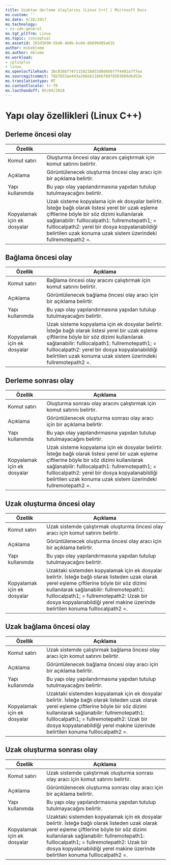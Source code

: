 ```yaml
---
title: Uzaktan derleme olaylarını (Linux C++) | Microsoft Docs
ms.custom: ''
ms.date: 9/26/2017
ms.technology:
- vs-ide-general
ms.tgt_pltfrm: Linux
ms.topic: conceptual
ms.assetid: 165d3690-5bd8-4b0b-bc66-8b699d85a61b
author: mikeblome
ms.author: mblome
ms.workload:
- cplusplus
- linux
ms.openlocfilehash: 38c036bf747115823b853d0d66077f4402a7f7ea
ms.sourcegitcommit: 76b7653ae443a2b8eb1186b789f8503609d6453e
ms.translationtype: MT
ms.contentlocale: tr-TR
ms.lasthandoff: 05/04/2018
---
```

# <a name="build-event-properties-linux-c"></a>Yapı olay özellikleri (Linux C++) 

## <a name="pre-build-event"></a>Derleme öncesi olay

Özellik | Açıklama
--- | ---
Komut satırı | Oluşturma öncesi olay aracını çalıştırmak için komut satırını belirtir.
Açıklama | Görüntülenecek oluşturma öncesi olay aracı için bir açıklama belirtir.
Yapı kullanımda | Bu yapı olay yapılandırmasına yapıdan tutulup tutulmayacağını belirtir.
Kopyalamak için ek dosyalar | Uzak sisteme kopyalama için ek dosyalar belirtir. İsteğe bağlı olarak listesi yerel bir uzak eşleme çiftlerine böyle bir söz dizimi kullanılarak sağlanabilir: fulllocalpath1: fullremotepath1; = fulllocalpath2: yerel bir dosya kopyalanabildiği belirtilen uzak konuma uzak sistem üzerindeki fullremotepath2 =.

## <a name="pre-link-event"></a>Bağlama öncesi olay

Özellik | Açıklama
--- | ---
Komut satırı | Bağlama öncesi olay aracını çalıştırmak için komut satırını belirtir.
Açıklama | Görüntülenecek bağlama öncesi olay aracı için bir açıklama belirtir.
Yapı kullanımda | Bu yapı olay yapılandırmasına yapıdan tutulup tutulmayacağını belirtir.
Kopyalamak için ek dosyalar | Uzak sisteme kopyalama için ek dosyalar belirtir. İsteğe bağlı olarak listesi yerel bir uzak eşleme çiftlerine böyle bir söz dizimi kullanılarak sağlanabilir: fulllocalpath1: fullremotepath1; = fulllocalpath2: yerel bir dosya kopyalanabildiği belirtilen uzak konuma uzak sistem üzerindeki fullremotepath2 =.

## <a name="post-build-event"></a>Derleme sonrası olay

Özellik | Açıklama
--- | ---
Komut satırı | Oluşturma sonrası olay aracını çalıştırmak için komut satırını belirtir.
Açıklama | Görüntülenecek oluşturma sonrası olay aracı için bir açıklama belirtir.
Yapı kullanımda | Bu yapı olay yapılandırmasına yapıdan tutulup tutulmayacağını belirtir.
Kopyalamak için ek dosyalar | Uzak sisteme kopyalama için ek dosyalar belirtir. İsteğe bağlı olarak listesi yerel bir uzak eşleme çiftlerine böyle bir söz dizimi kullanılarak sağlanabilir: fulllocalpath1: fullremotepath1; = fulllocalpath2: yerel bir dosya kopyalanabildiği belirtilen uzak konuma uzak sistem üzerindeki fullremotepath2 =.

## <a name="remote-pre-build-event"></a>Uzak oluşturma öncesi olay

Özellik | Açıklama
--- | ---
Komut satırı | Uzak sistemde çalıştırmak oluşturma öncesi olay aracı için komut satırını belirtir.
Açıklama | Görüntülenecek oluşturma öncesi olay aracı için bir açıklama belirtir.
Yapı kullanımda | Bu yapı olay yapılandırmasına yapıdan tutulup tutulmayacağını belirtir.
Kopyalamak için ek dosyalar | Uzaktaki sistemden kopyalamak için ek dosyalar belirtir. İsteğe bağlı olarak listeden uzak olarak yerel eşleme çiftlerine böyle bir söz dizimi kullanılarak sağlanabilir: fullremotepath1: fulllocalpath1; = fullremotepath2: Uzak bir dosya kopyalanabildiği yerel makine üzerinde belirtilen konuma fulllocalpath2 =.

## <a name="remote-pre-link-event"></a>Uzak bağlama öncesi olay

Özellik | Açıklama
--- | ---
Komut satırı | Uzak sistemde çalıştırmak bağlama öncesi olay aracı için komut satırını belirtir.
Açıklama | Görüntülenecek bağlama öncesi olay aracı için bir açıklama belirtir.
Yapı kullanımda | Bu yapı olay yapılandırmasına yapıdan tutulup tutulmayacağını belirtir.
Kopyalamak için ek dosyalar | Uzaktaki sistemden kopyalamak için ek dosyalar belirtir. İsteğe bağlı olarak listeden uzak olarak yerel eşleme çiftlerine böyle bir söz dizimi kullanılarak sağlanabilir: fullremotepath1: fulllocalpath1; = fullremotepath2: Uzak bir dosya kopyalanabildiği yerel makine üzerinde belirtilen konuma fulllocalpath2 =.

## <a name="remote-post-build-event"></a>Uzak oluşturma sonrası olay

Özellik | Açıklama
--- | ---
Komut satırı | Uzak sistemde çalıştırmak oluşturma sonrası olay aracı için komut satırını belirtir.
Açıklama | Görüntülenecek oluşturma sonrası olay aracı için bir açıklama belirtir.
Yapı kullanımda | Bu yapı olay yapılandırmasına yapıdan tutulup tutulmayacağını belirtir.
Kopyalamak için ek dosyalar | Uzaktaki sistemden kopyalamak için ek dosyalar belirtir. İsteğe bağlı olarak listeden uzak olarak yerel eşleme çiftlerine böyle bir söz dizimi kullanılarak sağlanabilir: fullremotepath1: fulllocalpath1; = fullremotepath2: Uzak bir dosya kopyalanabildiği yerel makine üzerinde belirtilen konuma fulllocalpath2 =.
